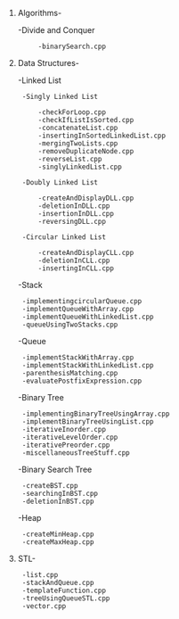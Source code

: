 1. Algorithms-

	-Divide and Conquer
	
			-binarySearch.cpp

2. Data Structures-

	-Linked List

		-Singly Linked List
			
			-checkForLoop.cpp
			-checkIfListIsSorted.cpp
			-concatenateList.cpp
			-insertingInSortedLinkedList.cpp
			-mergingTwoLists.cpp
			-removeDuplicateNode.cpp
			-reverseList.cpp
			-singlyLinkedList.cpp

		-Doubly Linked List
			
			-createAndDisplayDLL.cpp
			-deletionInDLL.cpp
			-insertionInDLL.cpp
			-reversingDLL.cpp

		-Circular Linked List
			
			-createAndDisplayCLL.cpp
			-deletionInCLL.cpp
			-insertingInCLL.cpp

	-Stack
		
		-implementingcircularQueue.cpp
		-implementQueueWithArray.cpp
		-implementQueueWithLinkedList.cpp
		-queueUsingTwoStacks.cpp
	
	-Queue

		-implementStackWithArray.cpp
		-implementStackWithLinkedList.cpp
		-parenthesisMatching.cpp
		-evaluatePostfixExpression.cpp
	
	-Binary Tree

		-implementingBinaryTreeUsingArray.cpp
		-implementBinaryTreeUsingList.cpp
		-iterativeInorder.cpp
		-iterativeLevelOrder.cpp
		-iterativePreorder.cpp
		-miscellaneousTreeStuff.cpp

	-Binary Search Tree

		-createBST.cpp
		-searchingInBST.cpp
		-deletionInBST.cpp

	-Heap
		
		-createMinHeap.cpp
		-createMaxHeap.cpp

3. STL-
	
		-list.cpp
		-stackAndQueue.cpp
		-templateFunction.cpp
		-treeUsingQueueSTL.cpp
		-vector.cpp
